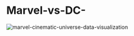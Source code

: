# Marvel-vs-DC-

![marvel-cinematic-universe-data-visualization](https://user-images.githubusercontent.com/52492864/150647911-002203c2-5456-4bfa-9492-bdfcefc27973.png)
